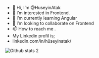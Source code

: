 - 👋 Hi, I’m @HuseyinAtak
- 👀 I’m interested in Frontend.
- 🌱 I’m currently learning Angular
- 💞️ I’m looking to collaborate on Frontend
- 📫 How to reach me .
- My Linkedin profil is;
- linkedin.com/in/hüseyinatak/

![Github stats 2](https://github-readme-stats.vercel.app/api?username=HuseyinAtak&show_icons=true&theme=radical)
